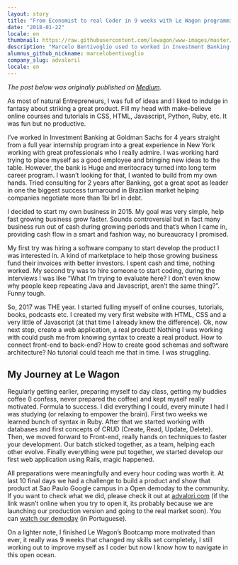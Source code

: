 ```yaml
---
layout: story
title: "From Economist to real Coder in 9 weeks with Le Wagon programming Bootcamp"
date: "2018-01-22"
locale: en
thumbnail: https://raw.githubusercontent.com/lewagon/www-images/master/stories/marcelo-bentivoglio-from-economist-to-real-coder-in-9-weeks-with-le-wagon-coding-bootcamp.jpg
description: "Marcelo Bentivoglio used to worked in Investment Banking at Goldman Sachs for 4 years. He decided to learn how to code and after completing Le Wagon, he is now launching his own product: Advalori."
alumnus_github_nickname: marcelobentivoglio
company_slug: advaloril
locale: en
---
```


*The post below was originally published on [Medium](https://medium.com/@marceloalvesbentivogliojr/from-economist-to-real-coder-in-9-weeks-with-le-wagon-programming-bootcamp-6ff85077e8ec).*

As most of natural Entrepreneurs, I was full of ideas and I liked to indulge in fantasy about striking a great product. Fill my head with make-believe online courses and tutorials in CSS, HTML, Javascript, Python, Ruby, etc. It was fun but no productive.

I’ve worked in Investment Banking at Goldman Sachs for 4 years straight from a full year internship program into a great experience in New York working with great professionals who I really admire. I was working hard trying to place myself as a good employee and bringing new ideas to the table. However, the bank is Huge and meritocracy turned into long term career program. I wasn’t looking for that, I wanted to build from my own hands. Tried consulting for 2 years after Banking, got a great spot as leader in one the biggest success turnaround in Brazilian market helping companies negotiate more than 1bi brl in debt.

I decided to start my own business in 2015. My goal was very simple, help fast growing business grow faster. Sounds controversial but in fact many business run out of cash during growing periods and that’s when I came in, providing cash flow in a smart and fashion way, no bureaucracy I promised.

My first try was hiring a software company to start develop the product I was interested in. A kind of marketplace to help those growing business fund their invoices with better investors. I spent cash and time, nothing worked. My second try was to hire someone to start coding, during the interviews I was like “What I’m trying to evaluate here? I don’t even know why people keep repeating Java and Javascript, aren’t the same thing?”. Funny tough.

So, 2017 was THE year. I started fulling myself of online courses, tutorials, books, podcasts etc. I created my very first website with HTML, CSS and a very little of Javascript (at that time I already knew the difference). Ok, now next step, create a web application, a real product! Nothing I was working with could push me from knowing syntax to create a real product. How to connect front-end to back-end? How to create good schemas and software architecture? No tutorial could teach me that in time. I was struggling.

## My Journey at Le Wagon

Regularly getting earlier, preparing myself to day class, getting my buddies coffee (I confess, never prepared the coffee) and kept myself really motivated. Formula to success. I did everything I could, every minute I had I was studying (or relaxing to empower the brain). First two weeks we learned bunch of syntax in Ruby. After that we started working with databases and first concepts of CRUD (Create, Read, Update, Delete). Then, we moved forward to Front-end, really hands on techniques to faster your development. Our batch sticked together, as a team, helping each other evolve. Finally everything were put together, we started develop our first web application using Rails, magic happened.

All preparations were meaningfully and every hour coding was worth it. At last 10 final days we had a challenge to build a product and show that product at Sao Paulo Google campus in a Open demoday to the community. If you want to check what we did, please check it out at [advalori.com](http://www.advalori.com/) (if the link wasn’t online when you try to open it, its probably because we are launching our production version and going to the real market soon). You can [watch our demoday](www.lewagon.com/demoday/106/advalori) (in Portuguese).

On a lighter note, I finished Le Wagon’s Bootcamp more motivated than ever, it really was 9 weeks that changed my skills set completely, I still working out to improve myself as I coder but now I know how to navigate in this open ocean.